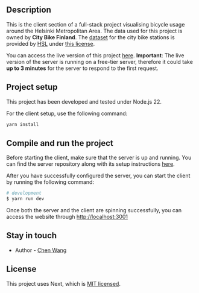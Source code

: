 ## Description

This is the client section of a full-stack project visualising bicycle usage around the Helsinki Metropolitan Area. The data used for this project is owned by **City Bike Finland**. The [dataset](https://opendata.arcgis.com/datasets/726277c507ef4914b0aec3cbcfcbfafc_0.csv) for the city bike stations is provided by [HSL](https://www.hsl.fi/en/hsl) under [this license](https://www.avoindata.fi/data/en/dataset/hsl-n-kaupunkipyoraasemat/resource/a23eef3a-cc40-4608-8aa2-c730d17e8902).

You can access the live version of this project [here](https://journey-viewer-client.vercel.app/en). **Important**: The live version of the server is running on a free-tier server, therefore it could take **up to 3 minutes** for the server to respond to the first request.

## Project setup

This project has been developed and tested under Node.js 22.

For the client setup, use the following command:

```bash
yarn install
```

## Compile and run the project

Before starting the client, make sure that the server is up and running. You can find the server repository along with its setup instructions [here](https://github.com/wangc9/journey-viewer-server).

After you have successfully configured the server, you can start the client by running the following command:

```bash
# development
$ yarn run dev
```

Once both the server and the client are spinning successfully, you can access the website through [http://localhost:3001](http://localhost:3001)

## Stay in touch

- Author - [Chen Wang](https://www.linkedin.com/in/msc-chen-wang/)

## License

This project uses Next, which is [MIT licensed](https://github.com/vercel/next.js/blob/canary/license.md).
